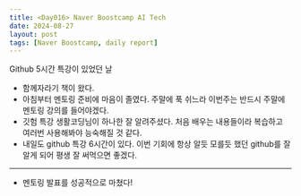 ```yaml
---
title: <Day016> Naver Boostcamp AI Tech
date: 2024-08-27
layout: post
tags: [Naver Boostcamp, daily report]
---
```

Github 5시간 특강이 있었던 날
- 함께자라기 책이 왔다. 
- 아침부터 멘토링 준비에 마음이 졸였다. 주말에 푹 쉬느라 이번주는 반드시 주말에 멘토링 강의를 들어야겠다.
- 깃험 특강 생활코딩님이 하나한 잘 알려주셨다. 처음 배우는 내용들이라 복습하고 여러번 사용해봐야 능숙해질 것 같다.
- 내일도 github 특강 6시간이 있다. 이번 기회에 항상 알듯 모를듯 했던 github를 잘 알게 되어 평생 잘 써먹으면 좋겠다. 
---
- 멘토링 발표를 성공적으로 마쳤다! 
